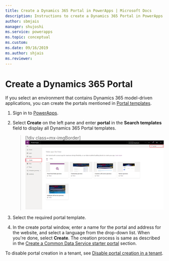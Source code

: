 ```yaml
---
title: Create a Dynamics 365 Portal in PowerApps | Microsoft Docs
description: Instructions to create a Dynamics 365 Portal in PowerApps.
author: sbmjais
manager: shujoshi
ms.service: powerapps
ms.topic: conceptual
ms.custom: 
ms.date: 09/16/2019
ms.author: shjais
ms.reviewer:
---
```



# Create a Dynamics 365 Portal

If you select an environment that contains Dynamics 365 model-driven applications, you can create the portals mentioned in [Portal templates](portal-templates.md).

1.	Sign in to [PowerApps](http://web.powerapps.com).

2.	Select **Create** on the left pane and enter **portal** in the **Search templates** field to display all Dynamics 365 Portal templates.

    > [!div class=mx-imgBorder]
    > ![Dynamics 365 Portal templates](media/dynamics-portals.png "Dynamics 365 Portal templates")  

3.	Select the required portal template.

4.	In the create portal window, enter a name for the portal and address for the website, and select a language from the drop-down list. When you're done, select **Create**. The creation process is same as described in the [Create a Common Data Service starter portal](create-portal.md) section.

To disable portal creation in a tenant, see [Disable portal creation in a tenant](create-portal.md#disable-portal-creation-in-a-tenant).


